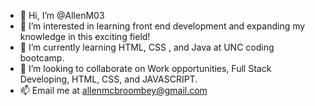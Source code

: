 - 👋 Hi, I’m @AllenM03
- 👀 I’m interested in learning front end development and expanding my knowledge in this exciting field!
- 🌱 I’m currently learning HTML, CSS , and Java at UNC coding bootcamp.
- 💞️ I’m looking to collaborate on Work opportunities, Full Stack Developing, HTML, CSS, and JAVASCRIPT.
- 📫 Email me at allenmcbroombey@gmail.com

<!---
AllenM03/AllenM03 is a ✨ special ✨ repository because its `README.md` (this file) appears on your GitHub profile.
You can click the Preview link to take a look at your changes.
--->
